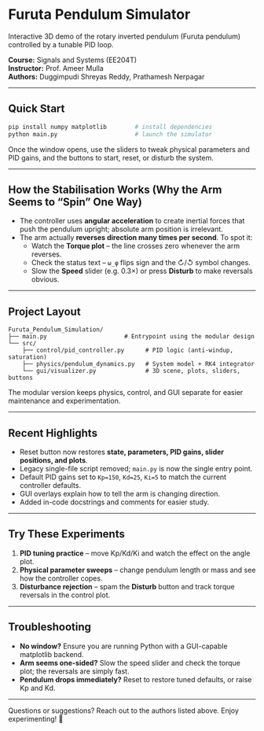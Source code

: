 # Furuta Pendulum Simulator

Interactive 3D demo of the rotary inverted pendulum (Furuta pendulum) controlled by a tunable PID loop.

**Course:** Signals and Systems (EE204T)  
**Instructor:** Prof. Ameer Mulla  
**Authors:** Duggimpudi Shreyas Reddy, Prathamesh Nerpagar

---

## Quick Start

```bash
pip install numpy matplotlib        # install dependencies
python main.py                      # launch the simulator
```

Once the window opens, use the sliders to tweak physical parameters and PID gains, and the buttons to start, reset, or disturb the system.

---

## How the Stabilisation Works (Why the Arm Seems to “Spin” One Way)

- The controller uses **angular acceleration** to create inertial forces that push the pendulum upright; absolute arm position is irrelevant.
- The arm actually **reverses direction many times per second**. To spot it:
  - Watch the **Torque plot** – the line crosses zero whenever the arm reverses.
  - Check the status text – `ω_φ` flips sign and the ↻/↺ symbol changes.
  - Slow the **Speed** slider (e.g. 0.3×) or press **Disturb** to make reversals obvious.

---

## Project Layout

```
Furuta_Pendulum_Simulation/
├── main.py                      # Entrypoint using the modular design
└── src/
    ├── control/pid_controller.py      # PID logic (anti-windup, saturation)
    ├── physics/pendulum_dynamics.py   # System model + RK4 integrator
    └── gui/visualizer.py              # 3D scene, plots, sliders, buttons
```

The modular version keeps physics, control, and GUI separate for easier maintenance and experimentation.

---

## Recent Highlights

- Reset button now restores **state, parameters, PID gains, slider positions, and plots**.
- Legacy single-file script removed; `main.py` is now the single entry point.
- Default PID gains set to `Kp=150`, `Kd=25`, `Ki=5` to match the current controller defaults.
- GUI overlays explain how to tell the arm is changing direction.
- Added in-code docstrings and comments for easier study.

---

## Try These Experiments

1. **PID tuning practice** – move Kp/Kd/Ki and watch the effect on the angle plot.  
2. **Physical parameter sweeps** – change pendulum length or mass and see how the controller copes.  
3. **Disturbance rejection** – spam the **Disturb** button and track torque reversals in the control plot.

---

## Troubleshooting

- **No window?** Ensure you are running Python with a GUI-capable matplotlib backend.
- **Arm seems one-sided?** Slow the speed slider and check the torque plot; the reversals are simply fast.
- **Pendulum drops immediately?** Reset to restore tuned defaults, or raise Kp and Kd.

---

Questions or suggestions? Reach out to the authors listed above. Enjoy experimenting! 🎡
